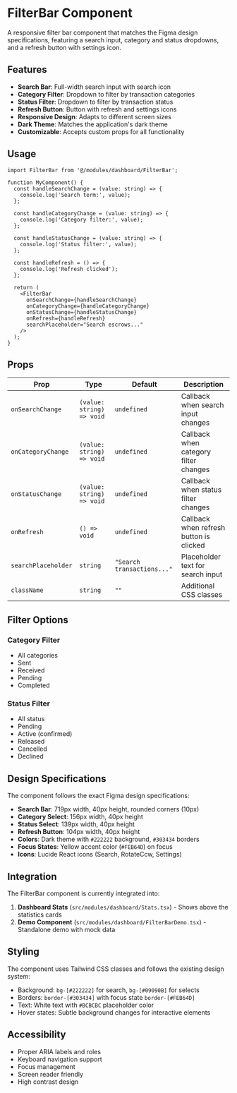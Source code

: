 # FilterBar Component

A responsive filter bar component that matches the Figma design specifications, featuring a search input, category and status dropdowns, and a refresh button with settings icon.

## Features

- **Search Bar**: Full-width search input with search icon
- **Category Filter**: Dropdown to filter by transaction categories
- **Status Filter**: Dropdown to filter by transaction status
- **Refresh Button**: Button with refresh and settings icons
- **Responsive Design**: Adapts to different screen sizes
- **Dark Theme**: Matches the application's dark theme
- **Customizable**: Accepts custom props for all functionality

## Usage

```tsx
import FilterBar from '@/modules/dashboard/FilterBar';

function MyComponent() {
  const handleSearchChange = (value: string) => {
    console.log('Search term:', value);
  };

  const handleCategoryChange = (value: string) => {
    console.log('Category filter:', value);
  };

  const handleStatusChange = (value: string) => {
    console.log('Status filter:', value);
  };

  const handleRefresh = () => {
    console.log('Refresh clicked');
  };

  return (
    <FilterBar
      onSearchChange={handleSearchChange}
      onCategoryChange={handleCategoryChange}
      onStatusChange={handleStatusChange}
      onRefresh={handleRefresh}
      searchPlaceholder="Search escrows..."
    />
  );
}
```

## Props

| Prop | Type | Default | Description |
|------|------|---------|-------------|
| `onSearchChange` | `(value: string) => void` | `undefined` | Callback when search input changes |
| `onCategoryChange` | `(value: string) => void` | `undefined` | Callback when category filter changes |
| `onStatusChange` | `(value: string) => void` | `undefined` | Callback when status filter changes |
| `onRefresh` | `() => void` | `undefined` | Callback when refresh button is clicked |
| `searchPlaceholder` | `string` | `"Search transactions..."` | Placeholder text for search input |
| `className` | `string` | `""` | Additional CSS classes |

## Filter Options

### Category Filter
- All categories
- Sent
- Received
- Pending
- Completed

### Status Filter
- All status
- Pending
- Active (confirmed)
- Released
- Cancelled
- Declined

## Design Specifications

The component follows the exact Figma design specifications:

- **Search Bar**: 719px width, 40px height, rounded corners (10px)
- **Category Select**: 156px width, 40px height
- **Status Select**: 139px width, 40px height
- **Refresh Button**: 104px width, 40px height
- **Colors**: Dark theme with `#222222` background, `#303434` borders
- **Focus States**: Yellow accent color (`#FEB64D`) on focus
- **Icons**: Lucide React icons (Search, RotateCcw, Settings)

## Integration

The FilterBar component is currently integrated into:

1. **Dashboard Stats** (`src/modules/dashboard/Stats.tsx`) - Shows above the statistics cards
2. **Demo Component** (`src/modules/dashboard/FilterBarDemo.tsx`) - Standalone demo with mock data

## Styling

The component uses Tailwind CSS classes and follows the existing design system:

- Background: `bg-[#222222]` for search, `bg-[#09090B]` for selects
- Borders: `border-[#303434]` with focus state `border-[#FEB64D]`
- Text: White text with `#BCBCBC` placeholder color
- Hover states: Subtle background changes for interactive elements

## Accessibility

- Proper ARIA labels and roles
- Keyboard navigation support
- Focus management
- Screen reader friendly
- High contrast design
